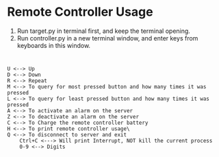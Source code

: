 # Remote Controller Usage

1. Run target.py in terminal first, and keep the terminal opening.
2. Run controller.py in a new terminal window, and enter keys from keyboards in this window.
#
	U <--> Up
	D <--> Down
	R <--> Repeat
	M <--> To query for most pressed button and how many times it was pressed
	L <--> To query for least pressed button and how many times it was pressed
	A <--> To activate an alarm on the server
	Z <--> To deactivate an alarm on the server
	C <--> To Charge the remote controller battery
	H <--> To print remote controller usage\
	Q <--> To disconnect to server and exit
        Ctrl+C <---> Will print Interrupt, NOT kill the current process
        0-9 <--> Digits
